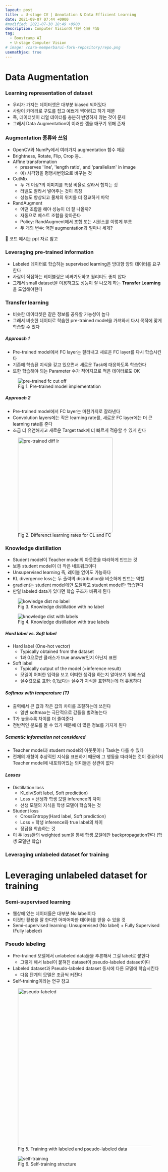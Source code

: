 ```yaml
---
layout: post
title: ✏️ U-stage CV | Annotation & Data Efficient Learning
date: 2021-09-07 07:44 +0900
#modified: 2021-07-30 18:49 +0900
description: Computer Vision에 대한 심화 학습
tag:
  - Boostcamp AI
  - U-stage Computer Vision
# image: /cara-memperbarui-fork-repository/repo.png
usemathjax: true
---
```


# Data Augmentation

### Learning representation of dataset

* 우리가 가지는 데이터셋은 대부분 biased 되어있다
* 사람이 카메라로 구도를 잡고 예쁘게 찍어려고 하기 때문
* 즉, 데이터셋이 리얼 데이터를 충분히 반영하지 않는 것이 문제
* 그래서 Data Augmentation이 이러한 갭을 매꾸기 위해 존재

### Augmentation 종류와 쓰임

* OpenCV와 NumPy에서 여러가지 augmentation 함수 제공
* Brightness, Rotate, Flip, Crop 등...
* Affine transformation
    * preserves 'line', 'length ratio', and 'parallelism' in image
    * 예) 사각형을 평행사변형으로 바꾸는 것
* CutMix
    * 두 개 이상?의 이미지를 특정 비율로 잘라서 합치는 것
    * 라벨도 잘라서 넣어주는 것이 특징
    * 성능도 향상되고 물체의 위치를 더 정교하게 파악
* RandAugment
    * 어떤 조합을 해야 성능이 더 잘 나올까?
    * 자동으로 베스트 조합을 찾아준다
    * Policy: RandAugment에서 조합 또는 시퀀스를 이렇게 부름
    * 두 개의 변수: 어떤 augmentation과 얼마나 세게?

🎈 코드 예시는 ppt 자료 참고

### Leveraging pre-trained information

* Labeled 데이터로 학습하는 supervised learning은 방대항 양의 데이터를 요구한다
* 사람이 직접하는 레이블링은 비싸기도하고 퀄리티도 좋지 않다
* 그래서 small dataset을 이용하고도 성능이 잘 나오게 하는 **Transfer Learning**을 도입해야한다

### Transfer learning

* 비슷한 데이터셋은 같은 정보를 공유할 가능성이 높다
* 그래서 비슷한 데이터로 학습한 pre-trained model을 가져와서 다시 목적에 맞게 학습할 수 있다

##### Approach 1

* Pre-trained model에서 FC layer는 잘라내고 새로운 FC layer를 다시 학습시킨다
* 기존에 학습된 지식을 갖고 있으면서 새로운 Task에 대응하도록 학습한다
* 또한 학습해야 되는 Parameter 수가 적어지므로 적은 데이터로도 OK

<figure>
<img src="/assets/img/Screen Shot 2021-09-08 at 9.11.39 PM.png" alt="pre-trained fc cut off">
<figcaption>Fig 1. Pre-trained model implementation</figcaption>
</figure>

##### Approach 2

* Pre-trained model에서 FC layer는 마찬가지로 잘라낸다
* Convolution layers에는 작은 learning rate를, 새로운 FC layer에는 더 큰 learning rate를 준다
* 조금 더 유연해지고 새로운 Target task에 더 빠르게 적응할 수 있게 한다

<figure>
<img src="/assets/img/Screen Shot 2021-09-08 at 9.11.47 PM.png" alt="pre-trained diff lr" width="300">
<figcaption>Fig 2. Differenct learning rates for CL and FC</figcaption>
</figure>

### Knowledge distillation

* Student model이 Teacher model의 아웃풋을 따라하게 만드는 것
* 보통 student model이 더 작은 네트워크이다
* Unsupervised learning 즉, 레이블 없이도 가능하다
* KL divergence loss는 두 출력의 distribution을 비슷하게 만드는 역할
* gradient는 student model에만 도달하고 student model만 학습한다
* 만일 labeled data가 있다면 학습 구조가 바뀌게 된다

<figure>
<img src="/assets/img/Screen Shot 2021-09-08 at 9.11.56 PM.png" alt="kowledge dist no label">
<figcaption>Fig 3. Knowledge distillation with no label</figcaption>
</figure>

<figure>
<img src="/assets/img/Screen Shot 2021-09-08 at 9.12.08 PM.png" alt="knowledge dist with labels">
<figcaption>Fig 4. Knowledge distillation with true labels</figcaption>
</figure>

##### Hard label vs. Soft label

* Hard label (One-hot vector)
    * Typically obtained from the dataset
    * 1과 0으로만 클래스가 true answer인지 아닌지 표현
* Soft label
    * Typically output of the model (=inference result)
    * 모델이 어떠한 입력을 보고 어떠한 생각을 하는지 알아보기 위해 쓰임
    * 실수값으로 표현: 0,1보다는 실수가 지식을 표현하는데 더 유용하다

##### Softmax with temperature (T)

* 출력에서 큰 값과 작은 값의 차이를 조절하는데 쓰인다
    * 일반 softmax는 극단적으로 값들을 벌려놓는다
* T가 높을수록 차이를 더 줄여준다
* 전반적인 분포를 볼 수 있기 때문에 더 많은 정보를 가지게 된다

##### Semantic information not considered

* Teacher model과 student model의 아웃풋이나 Task는 다를 수 있다
* 전체의 개형이 추상적인 지식을 표현하기 때문에 그 행동을 따라하는 것이 중요하지 Teacher model에 내포되어있는 의미들은 상관이 없다

##### Losses

* Distillation loss
    * KLdiv(Soft label, Soft prediction)
    * Loss = 선생과 학생 모델 inference의 차이
    * 선생 모델의 지식을 학생 모델이 학습하는 것
* Student loss
    * CrossEntropy(Hard label, Soft prediction)
    * Loss = 학생 inference와 true label의 차이
    * 정답을 학습하는 것
* 이 두 loss들의 weighted sum을 통해 학생 모델에만 backpropagation한다 (학생 모델만 학습)

### Leveraging unlabeled dataset for training

# Leveraging unlabeled dataset for training

### Semi-supervised learning

* 웹상에 있는 데이터들은 대부분 No label이다
* 이것만 활용을 잘 한다면 어마어마한 데이터를 얻을 수 있을 것
* Semi-supervised learning: Unsupervised (No label) + Fully Supervised (Fully labeled)

### Pseudo labeling

* Pre-trained 모델에서 unlabeled data들을 추론해서 그걸 label로 붙힌다
    * 그렇게 해서 label이 붙혀진 dataset이 pseudo-labeled dataset이다
* Labeled dataset과 Pseudo-labeled dataset 동시에 다른 모델에 학습시킨다
    * 다음 단계의 모델은 조금씩 커진다
* Self-training이라는 연구 참고

<figure>
<img src="/assets/img/Screen Shot 2021-09-08 at 9.14.13 PM.png" alt="pseudo-labeled" width="500">
<figcaption>Fig 5. Training with labeled and pseudo-labeled data</figcaption>
</figure>

<figure>
<img src="/assets/img/Screen Shot 2021-09-08 at 9.14.30 PM.png" alt="self-training">
<figcaption>Fig 6. Self-training structure</figcaption>
</figure>